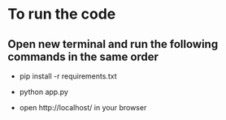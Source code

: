 # To run the code
## Open new terminal and run the following commands in the same order
- pip install -r requirements.txt
- python app.py

- open http://localhost/ in your browser 
